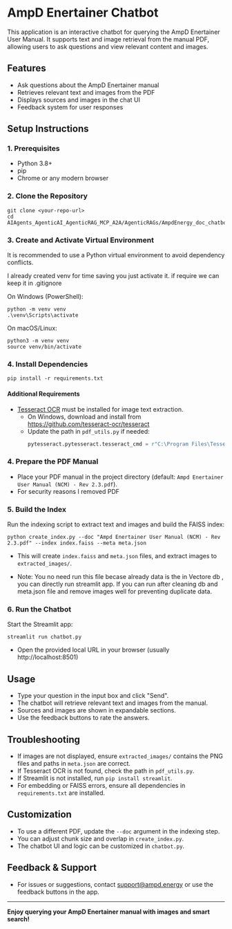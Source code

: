 # AmpD Enertainer Chatbot

This application is an interactive chatbot for querying the AmpD Enertainer User Manual. It supports text and image retrieval from the manual PDF, allowing users to ask questions and view relevant content and images.

## Features
- Ask questions about the AmpD Enertainer manual
- Retrieves relevant text and images from the PDF
- Displays sources and images in the chat UI
- Feedback system for user responses

## Setup Instructions

### 1. Prerequisites
- Python 3.8+
- pip
- Chrome or any modern browser

### 2. Clone the Repository
```
git clone <your-repo-url>
cd AIAgents_AgenticAI_AgenticRAG_MCP_A2A/AgenticRAGs/AmpdEnergy_doc_chatbot
```


### 3. Create and Activate Virtual Environment
It is recommended to use a Python virtual environment to avoid dependency conflicts.

I already created venv for time saving you just activate it. if require we can keep it in .gitignore

On Windows (PowerShell):
```
python -m venv venv
.\venv\Scripts\activate
```

On macOS/Linux:
```
python3 -m venv venv
source venv/bin/activate
```

### 4. Install Dependencies
```
pip install -r requirements.txt
```

#### Additional Requirements
- [Tesseract OCR](https://github.com/tesseract-ocr/tesseract) must be installed for image text extraction.
    - On Windows, download and install from https://github.com/tesseract-ocr/tesseract
    - Update the path in `pdf_utils.py` if needed:
      ```python
      pytesseract.pytesseract.tesseract_cmd = r"C:\Program Files\Tesseract-OCR\tesseract.exe"
      ```

### 4. Prepare the PDF Manual
- Place your PDF manual in the project directory (default: `Ampd Enertainer User Manual (NCM) - Rev 2.3.pdf`).
- For security reasons I removed PDF 

### 5. Build the Index
Run the indexing script to extract text and images and build the FAISS index:
```
python create_index.py --doc "Ampd Enertainer User Manual (NCM) - Rev 2.3.pdf" --index index.faiss --meta meta.json
```
- This will create `index.faiss` and `meta.json` files, and extract images to `extracted_images/`.

- Note: You no need run this file becase already data is the in Vectore db , you can directly run streamlit app. If you can run after cleaning db and meta.json file and remove images well for preventing duplicate data.

### 6. Run the Chatbot
Start the Streamlit app:
```
streamlit run chatbot.py
```
- Open the provided local URL in your browser (usually http://localhost:8501)

## Usage
- Type your question in the input box and click "Send".
- The chatbot will retrieve relevant text and images from the manual.
- Sources and images are shown in expandable sections.
- Use the feedback buttons to rate the answers.

## Troubleshooting
- If images are not displayed, ensure `extracted_images/` contains the PNG files and paths in `meta.json` are correct.
- If Tesseract OCR is not found, check the path in `pdf_utils.py`.
- If Streamlit is not installed, run `pip install streamlit`.
- For embedding or FAISS errors, ensure all dependencies in `requirements.txt` are installed.

## Customization
- To use a different PDF, update the `--doc` argument in the indexing step.
- You can adjust chunk size and overlap in `create_index.py`.
- The chatbot UI and logic can be customized in `chatbot.py`.

## Feedback & Support
- For issues or suggestions, contact support@ampd.energy or use the feedback buttons in the app.

---

**Enjoy querying your AmpD Enertainer manual with images and smart search!**
